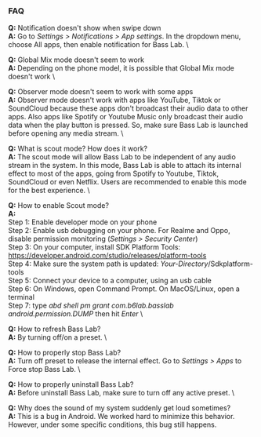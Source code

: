 ### FAQ

**Q:** Notification doesn't show when swipe down \
**A:** Go to <em>Settings > Notifications > App settings</em>. In the dropdown menu, choose All apps, then enable notification for Bass Lab. \

**Q:** Global Mix mode doesn't seem to work \
**A:** Depending on the phone model, it is possible that Global Mix mode doesn't work \

**Q:** Observer mode doesn't seem to work with some apps \
**A:** Observer mode doesn't work with apps like YouTube, Tiktok or SoundCloud because these apps don't broadcast their audio data to other apps. Also apps like Spotify or Youtube Music only broadcast their audio data when the play button is pressed. So, make sure Bass Lab is launched before opening any media stream. \


**Q:** What is scout mode? How does it work? \
**A:** The scout mode will allow Bass Lab to be independent of any audio stream in the system. In this mode, Bass Lab is able to attach its internal effect to most of the apps, going from Spotify to Youtube, Tiktok, SoundCloud or even Netflix. Users are recommended to enable this mode for the best experience. \

**Q:** How to enable Scout mode? \
**A:** \
Step 1: Enable developer mode on your phone \
Step 2: Enable usb debugging on your phone. For Realme and Oppo, disable permission monitoring (<em>Settings > Security Center</em>) \
Step 3: On your computer, install SDK Platform Tools: https://developer.android.com/studio/releases/platform-tools \
Step 4: Make sure the system path is updated: <em>Your-Directory</em>/Sdkplatform-tools \
Step 5: Connect your device to a computer, using an usb cable \
Step 6: On Windows, open Command Prompt. On MacOS/Linux, open a terminal \
Step 7: type <em>abd shell pm grant com.b6lab.basslab android.permission.DUMP</em> then hit <em>Enter</em> \

**Q:** How to refresh Bass Lab? \
**A:** By turning off/on a preset. \

**Q:** How to properly stop Bass Lab? \
**A:** Turn off preset to release the internal effect. Go to <em>Settings > Apps</em> to Force stop Bass Lab. \

**Q:** How to properly uninstall Bass Lab? \
**A:** Before uninstall Bass Lab, make sure to turn off any active preset. \

**Q:** Why does the sound of my system suddenly get loud sometimes? \
**A:** This is a bug in Android. We worked hard to minimize this behavior. However, under some specific conditions, this bug still happens.
